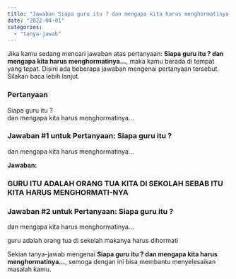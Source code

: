 ```yaml
---
title: "Jawaban Siapa guru itu ? dan mengapa kita harus menghormatinya...​"
date: "2022-04-01"
categories: 
  - "tanya-jawab"
---
```


Jika kamu sedang mencari jawaban atas pertanyaan: **Siapa guru itu ? dan mengapa kita harus menghormatinya...​**, maka kamu berada di tempat yang tepat. Disini ada beberapa jawaban mengenai pertanyaan tersebut. Silakan baca lebih lanjut.

### Pertanyaan

Siapa guru itu ?  
dan mengapa kita harus menghormatinya...​

### Jawaban #1 untuk Pertanyaan: Siapa guru itu ?  
dan mengapa kita harus menghormatinya...​

**Jawaban:**

### GURU ITU ADALAH ORANG TUA KITA DI SEKOLAH SEBAB ITU KITA HARUS MENGHORMATI-NYA

### Jawaban #2 untuk Pertanyaan: Siapa guru itu ?  
dan mengapa kita harus menghormatinya...​

guru adalah orang tua di sekolah makanya harus dihormati

Sekian tanya-jawab mengenai **Siapa guru itu ? dan mengapa kita harus menghormatinya...​**, semoga dengan ini bisa membantu menyelesaikan masalah kamu.
